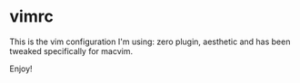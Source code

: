 # vimrc

This is the vim configuration I'm using: zero plugin, aesthetic and has been tweaked specifically for macvim.

Enjoy!
